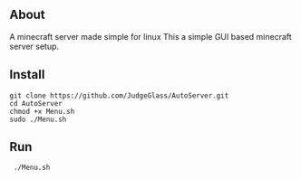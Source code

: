 About
-----
A minecraft server made simple for linux
This a simple GUI based minecraft server setup.

Install
--------
```shell
git clone https://github.com/JudgeGlass/AutoServer.git
cd AutoServer
chmod +x Menu.sh
sudo ./Menu.sh
```

Run
------------------
```shell
 ./Menu.sh
 ```
